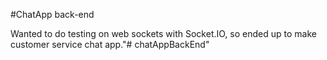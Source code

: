 #ChatApp back-end

Wanted to do testing on web sockets with Socket.IO, so ended up to make customer service chat app."# chatAppBackEnd" 
